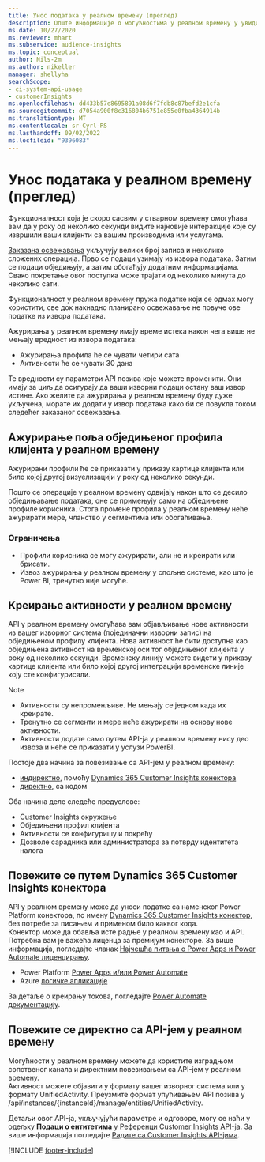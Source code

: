 ```yaml
---
title: Унос података у реалном времену (преглед)
description: Опште информације о могућностима у реалном времену у увидима клијената.
ms.date: 10/27/2020
ms.reviewer: mhart
ms.subservice: audience-insights
ms.topic: conceptual
author: Nils-2m
ms.author: nikeller
manager: shellyha
searchScope:
- ci-system-api-usage
- customerInsights
ms.openlocfilehash: dd433b57e8695891a08d6f7fdb8c87befd2e1cfa
ms.sourcegitcommit: d7054a900f8c316804b6751e855e0fba4364914b
ms.translationtype: MT
ms.contentlocale: sr-Cyrl-RS
ms.lasthandoff: 09/02/2022
ms.locfileid: "9396083"
---
```

# <a name="real-time-data-ingestion-preview"></a>Унос података у реалном времену (преглед)

Функционалност која је скоро сасвим у стварном времену омогућава вам да у року од неколико секунди видите најновије интеракције које су извршили ваши клијенти са вашим производима или услугама.

[Заказана освежавања](schedule-refresh.md) укључују велики број записа и неколико сложених операција. Прво се подаци узимају из извора података. Затим се подаци обједињују, а затим обогаћују додатним информацијама. Свако покретање овог поступка може трајати од неколико минута до неколико сати.

Функционалност у реалном времену пружа податке који се одмах могу користити, све док накнадно планирано освежавање не повуче ове податке из извора података.

Ажурирања у реалном времену имају време истека након чега више не мењају вредност из извора података:

- Ажурирања профила ће се чувати четири сата
- Активности ће се чувати 30 дана

Те вредности су параметри API позива које можете променити. Они имају за циљ да осигурају да ваши изворни подаци остану ваш извор истине. Ако желите да ажурирања у реалном времену буду дуже укључена, морате их додати у извор података како би се повукла током следећег заказаног освежавања.

## <a name="real-time-update-of-the-unified-customer-profile-fields"></a>Ажурирање поља обједињеног профила клијента у реалном времену

Ажурирани профили ће се приказати у приказу картице клијента или било којој другој визуелизацији у року од неколико секунди.

Пошто се операције у реалном времену одвијају након што се десило обједињавање података, оне се примењују само на обједињене профиле корисника. Стога промене профила у реалном времену неће ажурирати мере, чланство у сегментима или обогаћивања.

### <a name="limitations"></a>Ограничења

- Профили корисника се могу ажурирати, али не и креирати или брисати.
- Извоз ажурирања у реалном времену у спољне системе, као што је Power BI, тренутно није могуће.

## <a name="real-time-creation-of-activities"></a>Креирање активности у реалном времену

API у реалном времену омогућава вам објављивање нове активности из вашег изворног система (појединачни изворни запис) на обједињеном профилу клијента. Нова активност ће бити доступна као обједињена активност на временској оси тог обједињеног клијента у року од неколико секунди. Временску линију можете видети у приказу картице клијента или било којој другој интеграцији временске линије коју сте конфигурисали.

> [!NOTE]
>
> - Активности су непроменљиве. Не мењају се једном када их креирате.
> - Тренутно се сегменти и мере неће ажурирати на основу нове активности.
> - Активности додате само путем API-ја у реалном времену нису део извоза и неће се приказати у услузи PowerBI.

Постоје два начина за повезивање са API-јем у реалном времену:

- [индиректно](#connect-via-the-dynamics-365-customer-insights-connector), помоћу [Dynamics 365 Customer Insights конектора](/connectors/customerinsights/)
- [директно](#connect-directly-to-the-real-time-api), са кодом

Оба начина деле следеће предуслове:

- Customer Insights окружење
- Обједињени профил клијента
- Активности се конфигуришу и покрећу
- Дозволе сарадника или администратора за потврду идентитета налога

## <a name="connect-via-the-dynamics-365-customer-insights-connector"></a>Повежите се путем Dynamics 365 Customer Insights конектора

API у реалном времену може да уноси податке са наменског Power Platform конектора, по имену [Dynamics 365 Customer Insights конектор](/connectors/customerinsights/), без потребе за писањем и применом било каквог кода.    
Конектор може да обавља исте радње у реалном времену као и API. Потребна вам је важећа лиценца за премијум конекторе. За више информација, погледајте чланак [Најчешћа питања о Power Apps и Power Automate лиценцирању](/power-platform/admin/powerapps-flow-licensing-faq).

- Power Platform [Power Apps и/или Power Automate](/connectors/)
- Azure [логичке апликације](/azure/connectors/apis-list)

За детаље о креирању токова, погледајте [Power Automate документацију](/power-automate/).

## <a name="connect-directly-to-the-real-time-api"></a>Повежите се директно са API-јем у реалном времену

Могућности у реалном времену можете да користите изградњом сопственог канала и директним повезивањем са API-јем у реалном времену.    
Активност можете објавити у формату вашег изворног система или у формату UnifiedActivity. Преузмите формат упућивањем API позива у /api/instances/{instanceId}/manage/entities/UnifiedActivity.

Детаљи овог API-ја, укључујући параметре и одговоре, могу се наћи у одељку **Подаци о ентитетима** у [Референци Customer Insights API-ја](https://developer.ci.ai.dynamics.com/api-details#api=CustomerInsights). За више информација погледајте [Радите са Customer Insights API-јима](apis.md).

[!INCLUDE [footer-include](includes/footer-banner.md)]
